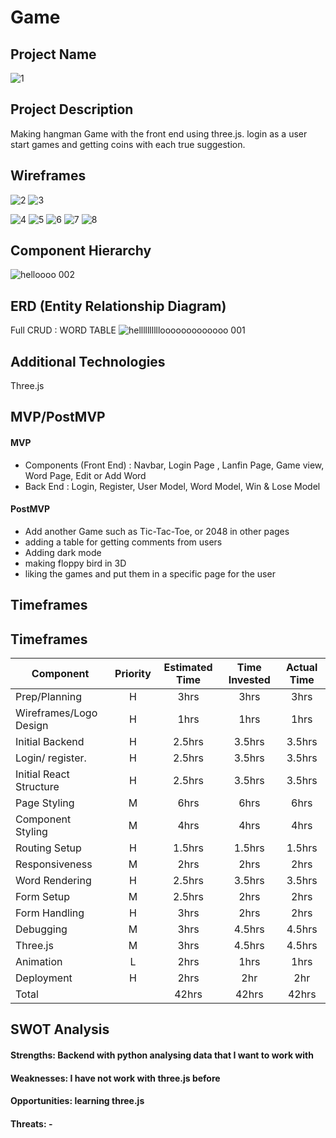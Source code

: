 # Game


## Project Name
![1](https://user-images.githubusercontent.com/61396761/139731307-738994db-be38-49c3-9f42-05d33482118b.jpg)


## Project Description

Making hangman Game with the front end using three.js. login as a user start games and getting coins with each true suggestion. 

## Wireframes

![2](https://user-images.githubusercontent.com/61396761/139731425-c64c1814-f233-43af-80e2-fe6e2ae9c3de.jpg)
![3](https://user-images.githubusercontent.com/61396761/139731428-9e57f331-6fad-4f22-8800-ae032e24be3e.jpg)

![4](https://user-images.githubusercontent.com/61396761/139731435-6a146738-8ade-4337-b8c5-f4e03c749078.jpg)
![5](https://user-images.githubusercontent.com/61396761/139731714-d06c5572-3d09-4a30-94e5-f3fbf3b53f49.jpg)
![6](https://user-images.githubusercontent.com/61396761/139731722-200c6aaa-ce0a-4f99-a177-aeee3cde5357.jpg)
![7](https://user-images.githubusercontent.com/61396761/139731725-ec3b8013-916e-43b0-b729-1c46a93cf3ac.jpg)
![8](https://user-images.githubusercontent.com/61396761/139731731-691faeb5-4de5-4a7c-ab71-c1d03f87c687.jpg)

## Component Hierarchy

![helloooo 002](https://user-images.githubusercontent.com/61396761/139739139-adec47e1-baa0-4c76-b5c9-a2cdffd3fb79.jpeg)


## ERD (Entity Relationship Diagram)

Full CRUD : WORD TABLE
![hellllllllllooooooooooooo 001](https://user-images.githubusercontent.com/61396761/139736404-bd2a0991-ebf5-4dde-aada-1b3afa1ee88f.jpeg)



## Additional Technologies

Three.js 

## MVP/PostMVP

#### MVP 

- Components (Front End) : Navbar, Login Page , Lanfin Page, Game view, Word Page, Edit or Add Word
- Back End : Login, Register, User Model, Word Model, Win & Lose Model

#### PostMVP  

- Add another Game such as Tic-Tac-Toe, or 2048 in other pages
- adding a table for getting comments from users
- Adding dark mode
- making floppy bird in 3D
- liking the games and put them in a specific page for the user

## Timeframes
## Timeframes

| Component                     | Priority | Estimated Time | Time Invested | Actual Time |
| ----------------------------- | :------: | :------------: | :-----------: | :---------: |
| Prep/Planning                 |    H     |      3hrs      |     3hrs      |    3hrs     |
| Wireframes/Logo Design        |    H     |      1hrs      |     1hrs      |    1hrs     |
| Initial Backend               |    H     |     2.5hrs     |    3.5hrs     |   3.5hrs    |
| Login/ register.              |    H     |     2.5hrs     |    3.5hrs     |   3.5hrs    |
| Initial React Structure       |    H     |     2.5hrs     |    3.5hrs     |   3.5hrs    |
| Page Styling                  |    M     |      6hrs      |     6hrs      |    6hrs     |
| Component Styling             |    M     |      4hrs      |     4hrs      |    4hrs     |
| Routing Setup                 |    H     |     1.5hrs     |    1.5hrs     |   1.5hrs    |
| Responsiveness                |    M     |      2hrs      |     2hrs      |    2hrs     |
| Word Rendering                |    H     |     2.5hrs     |    3.5hrs     |   3.5hrs    |
| Form Setup                    |    M     |     2.5hrs     |     2hrs      |    2hrs     |
| Form Handling                 |    H     |      3hrs      |     2hrs      |    2hrs     |
| Debugging                     |    M     |      3hrs      |    4.5hrs     |   4.5hrs    |
| Three.js                      |    M     |      3hrs      |    4.5hrs     |   4.5hrs    |
| Animation                     |    L     |      2hrs      |     1hrs      |    1hrs     |
| Deployment                    |    H     |      2hrs      |      2hr      |     2hr     |
| Total                         |          |     42hrs      |     42hrs     |    42hrs    |




## SWOT Analysis

#### Strengths: Backend with python analysing data that I want to work with

#### Weaknesses: I have not work with three.js before

#### Opportunities: learning three.js

#### Threats: -
